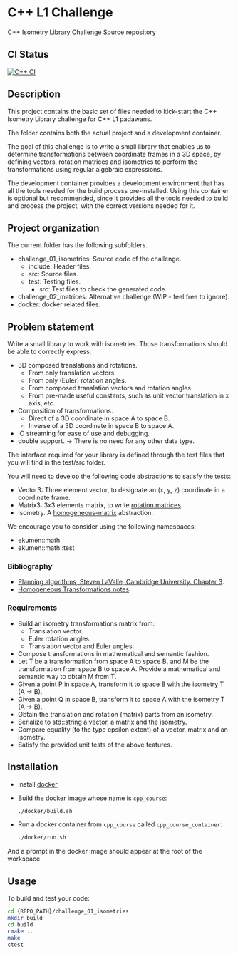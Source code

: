 #  C++ L1 Challenge

C++ Isometry Library Challenge Source repository

## CI Status

[//]: # ('../../' removes '/blob/<branch>/' inserted by GitHub when using relative URLs)
[//]: # (This will brake in branches that include a forward slash in their name)
[![C++ CI](../../actions/workflows/ci.yml/badge.svg)](../../actions/workflows/ci.yml)

## Description

This project contains the basic set of files needed to kick-start the C++ Isometry Library challenge for C++ L1 padawans.

The folder contains both the actual project and a development container.

The goal of this challenge is to write a small library that enables us to determine transformations between coordinate frames in a 3D space, by defining vectors, rotation matrices and isometries to perform the transformations using regular algebraic expressions.

The development container provides a development environment that has all the tools needed for the build process pre-installed. Using this container is optional but recommended, since it provides all the tools needed to build and process the project, with the correct versions needed for it.

## Project organization

The current folder has the following subfolders.

- challenge_01_isometries: Source code of the challenge.
  - include: Header files.
  - src: Source files.
  - test: Testing files.
    - src: Test files to check the generated code.
- challenge_02_matrices: Alternative challenge (WIP - feel free to ignore).
- docker: docker related files.

## Problem statement

Write a small library to work with isometries. Those transformations should be able to correctly express:

- 3D composed translations and rotations.
  - From only translation vectors.
  - From only (Euler) rotation angles.
  - From composed translation vectors and rotation angles.
  - From pre-made useful constants, such as unit vector translation in x axis, etc.
- Composition of transformations.
  - Direct of a 3D coordinate in space A to space B.
  - Inverse of a 3D coordinate in space B to space A.
- IO streaming for ease of use and debugging.
- double support. → There is no need for any other data type.

The interface required for your library is defined through the test files that you will find in the test/src folder.

You will need to develop the following code abstractions to satisfy the tests:

- Vector3: Three element vector, to designate an (x, y, z) coordinate in a coordinate frame.
- Matrix3: 3x3 elements matrix, to write [rotation matrices](https://en.wikipedia.org/wiki/Rotation_matrix).
- Isometry. A [homogeneous-matrix](https://www.brainvoyager.com/bv/doc/UsersGuide/CoordsAndTransforms/SpatialTransformationMatrices.html) abstraction.

We encourage you to consider using the following namespaces:

- ekumen::math
- ekumen::math::test

### Bibliography

- [Planning algorithms, Steven LaValle, Cambridge University. Chapter 3](http://lavalle.pl/planning/ch3.pdf).
- [Homogeneous Transformations notes](https://faculty.sites.iastate.edu/jia/files/inline-files/homogeneous-transform.pdf).


### Requirements

- Build an isometry transformations matrix from:
  - Translation vector.
  - Euler rotation angles.
  - Translation vector and Euler angles.
- Compose transformations in mathematical and semantic fashion.
- Let T be a transformation from space A to space B, and M be the transformation from space B to space A. Provide a mathematical and semantic way to obtain M from T.
- Given a point P in space A, transform it to space B with the isometry T (A → B).
- Given a point Q in space B, transform it to space A with the isometry T (A → B).
- Obtain the translation and rotation (matrix) parts from an isometry.
- Serialize to std::string a vector, a matrix and the isometry.
- Compare equality (to the type epsilon extent) of a vector, matrix and an isometry.
- Satisfy the provided unit tests of the above features.


## Installation

- Install [docker](https://docs.docker.com/engine/install/ubuntu/)

- Build the docker image whose name is `cpp_course`:

  ```sh
  ./docker/build.sh
  ```

- Run a docker container from `cpp_course` called `cpp_course_container`:

  ```sh
  ./docker/run.sh
  ```

And a prompt in the docker image should appear at the root of the workspace.

## Usage

To build and test your code:

```bash
cd {REPO_PATH}/challenge_01_isometries
mkdir build
cd build
cmake ..
make
ctest
```
